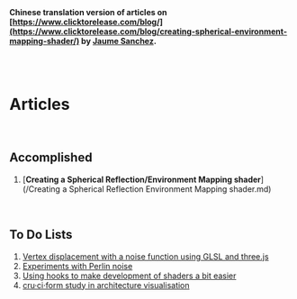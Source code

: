 <br/>

<br/>

**Chinese translation version of articles on [https://www.clicktorelease.com/blog/](https://www.clicktorelease.com/blog/creating-spherical-environment-mapping-shader/) by  [Jaume Sanchez](https://github.com/spite).**

<br/>

<br/>

# Articles 

<br/>

## Accomplished

1.  [**Creating a Spherical Reflection/Environment Mapping shader**](/Creating a Spherical Reflection Environment Mapping shader.md)

<br/>

## To Do Lists

1. [Vertex displacement with a noise function using GLSL and three.js](https://www.clicktorelease.com/blog/vertex-displacement-noise-3d-webgl-glsl-three-js/)
2. [Experiments with Perlin noise](https://www.clicktorelease.com/blog/experiments-with-perlin-noise/)
3. [Using hooks to make development of shaders a bit easier](https://www.clicktorelease.com/blog/using-hooks-for-easier-development-webgl-glsl/)
4. [cru·ci·form study in architecture visualisation](https://www.clicktorelease.com/blog/making-of-cruciform/)

